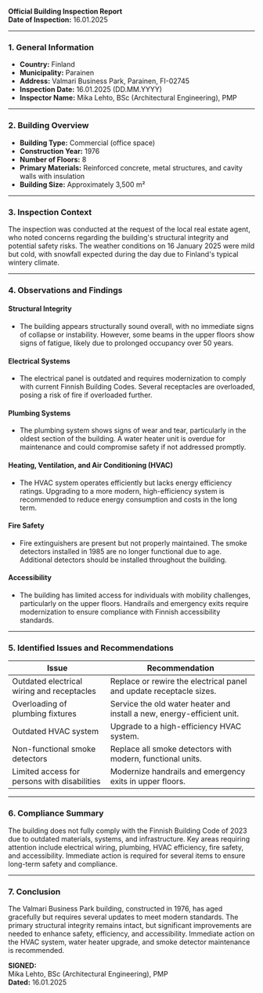 

**Official Building Inspection Report**  
**Date of Inspection:** 16.01.2025  

---

### **1. General Information**

- **Country:** Finland  
- **Municipality:** Parainen  
- **Address:** Valmari Business Park, Parainen, FI-02745  
- **Inspection Date:** 16.01.2025 (DD.MM.YYYY)  
- **Inspector Name:** Mika Lehto, BSc (Architectural Engineering), PMP  

---

### **2. Building Overview**

- **Building Type:** Commercial (office space)  
- **Construction Year:** 1976  
- **Number of Floors:** 8  
- **Primary Materials:** Reinforced concrete, metal structures, and cavity walls with insulation  
- **Building Size:** Approximately 3,500 m²  

---

### **3. Inspection Context**

The inspection was conducted at the request of the local real estate agent, who noted concerns regarding the building's structural integrity and potential safety risks. The weather conditions on 16 January 2025 were mild but cold, with snowfall expected during the day due to Finland's typical wintery climate.

---

### **4. Observations and Findings**

#### **Structural Integrity**  
- The building appears structurally sound overall, with no immediate signs of collapse or instability. However, some beams in the upper floors show signs of fatigue, likely due to prolonged occupancy over 50 years.  

#### **Electrical Systems**  
- The electrical panel is outdated and requires modernization to comply with current Finnish Building Codes. Several receptacles are overloaded, posing a risk of fire if overloaded further.  

#### **Plumbing Systems**  
- The plumbing system shows signs of wear and tear, particularly in the oldest section of the building. A water heater unit is overdue for maintenance and could compromise safety if not addressed promptly.  

#### **Heating, Ventilation, and Air Conditioning (HVAC)**  
- The HVAC system operates efficiently but lacks energy efficiency ratings. Upgrading to a more modern, high-efficiency system is recommended to reduce energy consumption and costs in the long term.  

#### **Fire Safety**  
- Fire extinguishers are present but not properly maintained. The smoke detectors installed in 1985 are no longer functional due to age. Additional detectors should be installed throughout the building.  

#### **Accessibility**  
- The building has limited access for individuals with mobility challenges, particularly on the upper floors. Handrails and emergency exits require modernization to ensure compliance with Finnish accessibility standards.  

---

### **5. Identified Issues and Recommendations**

| **Issue**                                                                 | **Recommendation**                                                                 |
|---------------------------------------------------------------------------|-----------------------------------------------------------------------------------|
| Outdated electrical wiring and receptacles                                         | Replace or rewire the electrical panel and update receptacle sizes.                |
| Overloading of plumbing fixtures                                                | Service the old water heater and install a new, energy-efficient unit.           |
| Outdated HVAC system                                                        | Upgrade to a high-efficiency HVAC system.                                        |
| Non-functional smoke detectors                                               | Replace all smoke detectors with modern, functional units.                        |
| Limited access for persons with disabilities                                    | Modernize handrails and emergency exits in upper floors.                         |

---

### **6. Compliance Summary**

The building does not fully comply with the Finnish Building Code of 2023 due to outdated materials, systems, and infrastructure. Key areas requiring attention include electrical wiring, plumbing, HVAC efficiency, fire safety, and accessibility. Immediate action is required for several items to ensure long-term safety and compliance.

---

### **7. Conclusion**

The Valmari Business Park building, constructed in 1976, has aged gracefully but requires several updates to meet modern standards. The primary structural integrity remains intact, but significant improvements are needed to enhance safety, efficiency, and accessibility. Immediate action on the HVAC system, water heater upgrade, and smoke detector maintenance is recommended.  

**SIGNED:**  
Mika Lehto, BSc (Architectural Engineering), PMP  
**Dated:** 16.01.2025